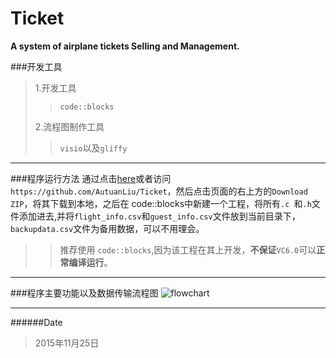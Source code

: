 # Ticket
**A system of airplane tickets Selling and Management.** 

###开发工具
>1.开发工具   
>>`code::blocks`
>   
>2.流程图制作工具
>>`visio`以及`gliffy`
***

###程序运行方法
通过点击[here](https://github.com/AutuanLiu/Ticket "source code")或者访问`https://github.com/AutuanLiu/Ticket`，然后点击页面的右上方的`Download ZIP`，将其下载到本地，之后在 code::blocks中新建一个工程，将所有`.c `和`.h`文件添加进去,并将`flight_info.csv`和`guest_info.csv`文件放到当前目录下，`backupdata.csv`文件为备用数据，可以不用理会。
>>推荐使用 `code::blocks`,因为该工程在其上开发，**不保证**`VC6.0`可以**正常编译运行**。
***
###程序主要功能以及数据传输流程图
![flowchart](http://i.imgur.com/xqktV7K.png)
***
######Date 
>2015年11月25日
